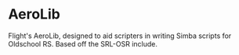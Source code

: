 AeroLib
=======

Flight's AeroLib, designed to aid scripters in writing Simba scripts for Oldschool RS. Based off the SRL-OSR include.
